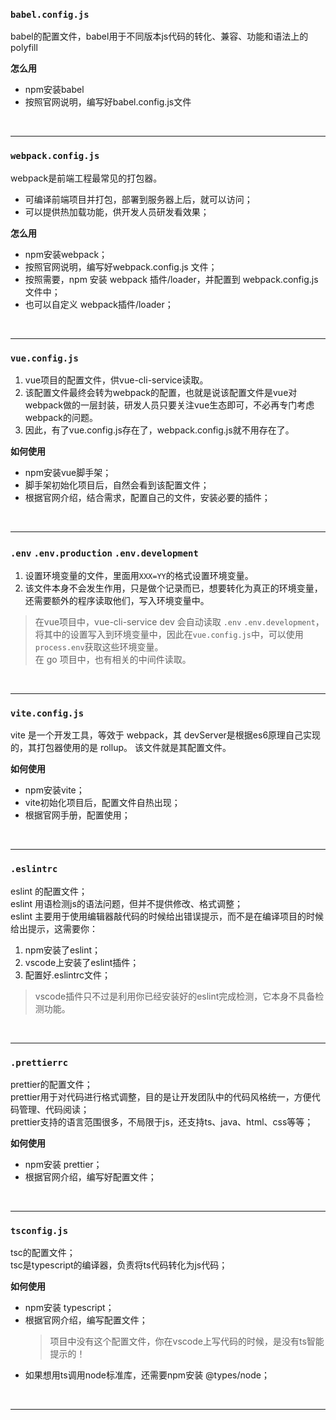 ### `babel.config.js`
babel的配置文件，babel用于不同版本js代码的转化、兼容、功能和语法上的polyfill  

**怎么用**
* npm安装babel
* 按照官网说明，编写好babel.config.js文件
  
<br>

---

### `webpack.config.js`
webpack是前端工程最常见的打包器。
* 可编译前端项目并打包，部署到服务器上后，就可以访问；
* 可以提供热加载功能，供开发人员研发看效果；
  
**怎么用**
* npm安装webpack；
* 按照官网说明，编写好webpack.config.js 文件；
* 按照需要，npm 安装 webpack 插件/loader，并配置到 webpack.config.js 文件中；
* 也可以自定义 webpack插件/loader；

<br>

---

### `vue.config.js`
1. vue项目的配置文件，供vue-cli-service读取。  
2. 该配置文件最终会转为webpack的配置，也就是说该配置文件是vue对webpack做的一层封装，研发人员只要关注vue生态即可，不必再专门考虑webpack的问题。  
3. 因此，有了vue.config.js存在了，webpack.config.js就不用存在了。

**如何使用**
* npm安装vue脚手架；
* 脚手架初始化项目后，自然会看到该配置文件；
* 根据官网介绍，结合需求，配置自己的文件，安装必要的插件；
  
<br>

---

### `.env` `.env.production` `.env.development`
1. 设置环境变量的文件，里面用`XXX=YY`的格式设置环境变量。  
2. 该文件本身不会发生作用，只是做个记录而已，想要转化为真正的环境变量，还需要额外的程序读取他们，写入环境变量中。  
> 在vue项目中，vue-cli-service dev 会自动读取 `.env` `.env.development`，将其中的设置写入到环境变量中，因此在`vue.config.js`中，可以使用 `process.env`获取这些环境变量。  
> 在 go 项目中，也有相关的中间件读取。

<br>

---

### `vite.config.js`
vite 是一个开发工具，等效于 webpack，其 devServer是根据es6原理自己实现的，其打包器使用的是 rollup。 该文件就是其配置文件。

**如何使用**
* npm安装vite；
* vite初始化项目后，配置文件自热出现；
* 根据官网手册，配置使用；
  
<br>

---

### `.eslintrc`
eslint 的配置文件；  
eslint 用语检测js的语法问题，但并不提供修改、格式调整；  
eslint 主要用于使用编辑器敲代码的时候给出错误提示，而不是在编译项目的时候给出提示，这需要你：
1. npm安装了eslint；
2. vscode上安装了eslint插件；
3. 配置好.eslintrc文件；
> vscode插件只不过是利用你已经安装好的eslint完成检测，它本身不具备检测功能。

<br>

---

### `.prettierrc`
prettier的配置文件；  
prettier用于对代码进行格式调整，目的是让开发团队中的代码风格统一，方便代码管理、代码阅读；  
prettier支持的语言范围很多，不局限于js，还支持ts、java、html、css等等；

**如何使用** 
* npm安装 prettier；
* 根据官网介绍，编写好配置文件；

<br>

---

### `tsconfig.js`
tsc的配置文件；  
tsc是typescript的编译器，负责将ts代码转化为js代码；

**如何使用** 
* npm安装 typescript；
* 根据官网介绍，编写配置文件；
  > 项目中没有这个配置文件，你在vscode上写代码的时候，是没有ts智能提示的！
* 如果想用ts调用node标准库，还需要npm安装 @types/node；

<br>

---
